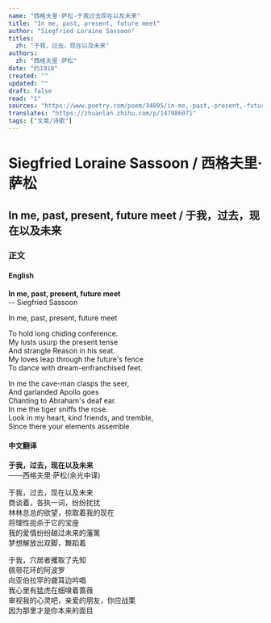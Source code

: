 ```yaml
---
name: "西格夫里·萨松-于我过去现在以及未来"
title: "In me, past, present, future meet"
author: "Siegfried Loraine Sassoon"
titles:
  zh: "于我，过去，现在以及未来"
authors:
  zh: "西格夫里·萨松"
date: "约1918"
created: ""
updated: ""
draft: false
read: "1"
sources: "https://www.poetry.com/poem/34895/in-me,-past,-present,-future-meet"
translates: "https://zhuanlan.zhihu.com/p/147986071"
tags: ["文章/诗歌"]
---
```



# Siegfried Loraine Sassoon / 西格夫里·萨松

## In me, past, present, future meet / 于我，过去，现在以及未来

### 正文

<!-- tabs:start -->

#### **English**

**In me, past, present, future meet**  
-- Siegfried Sassoon  

In me, past, present, future meet  

To hold long chiding conference.  
My lusts usurp the present tense  
And strangle Reason in his seat.  
My loves leap through the future's fence  
To dance with dream-enfranchised feet.  

In me the cave-man clasps the seer,  
And garlanded Apollo goes  
Chanting to Abraham's deaf ear.  
In me the tiger sniffs the rose.  
Look in my heart, kind friends, and tremble,  
Since there your elements assemble  

#### **中文翻译**

**于我，过去，现在以及未来**  
——西格夫里·萨松(余光中译)  

于我，过去，现在以及未来  
商谈着，各执一词，纷纷扰扰  
林林总总的欲望，掠取着我的现在  
将理性扼杀于它的宝座  
我的爱情纷纷越过未来的藩篱  
梦想解放出双脚，舞蹈着  

于我，穴居者攫取了先知  
佩带花环的阿波罗  
向亚伯拉罕的聋耳边吟唱  
我心里有猛虎在细嗅着蔷薇  
审视我的心灵吧，亲爱的朋友，你应战栗  
因为那里才是你本来的面目  

<!-- tabs:end -->
